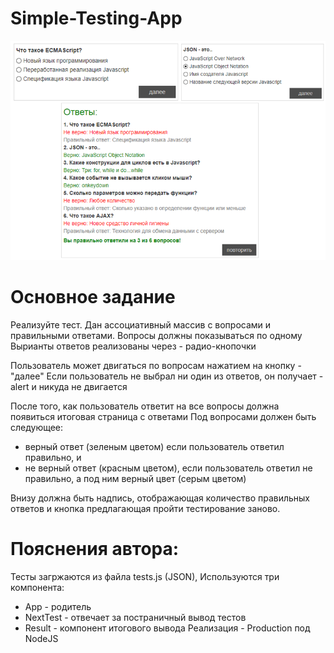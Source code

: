 # Simple-Testing-App

<p align="center"><img src="image.png" /></p>

# Основное задание

Реализуйте тест. Дан ассоциативный массив с вопросами и правильными ответами. Вопросы должны показываться по одному
Вырианты ответов реализованы через - радио-кнопочки

Пользователь может двигаться по вопросам нажатием на кнопку - "далее"
Если пользователь не выбрал ни один из ответов, он получает - alert и никуда не двигается

После того, как пользователь ответит на все вопросы должна появиться итоговая страница с ответами
Под вопросами должен быть следующее: 
- верный ответ (зеленым цветом) если пользователь ответил правильно, и 
- не верный ответ (красным цветом), если пользователь ответил не правильно, а под ним верный цвет (серым цветом)

Внизу должна быть надпись, отображающая количество правильных ответов и
кнопка предлагающая пройти тестирование заново.

# Пояснения автора: 
  Тесты загржаются из файла tests.js (JSON), 
  Используются три компонента:
  - App - родитель
  - NextTest - отвечает за постраничный вывод тестов
  - Result - компонент итогового вывода
Реализация - Production под NodeJS
